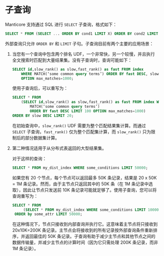 # 子查询

Manticore 支持通过 SQL 进行 `SELECT` 子查询，格式如下：

```sql
SELECT * FROM (SELECT ... ORDER BY cond1 LIMIT X) ORDER BY cond2 LIMIT Y
```

外部查询只允许 `ORDER BY` 和 `LIMIT` 子句。子查询目前有两个主要的应用场景：

1. 当您有一个查询中包含两个排名 UDF，一个非常快，另一个较慢，并且执行全文搜索时匹配到大量结果集。没有子查询时，查询可能如下：

    ```sql
    SELECT id,slow_rank() as slow,fast_rank() as fast FROM index
        WHERE MATCH(‘some common query terms’) ORDER BY fast DESC, slow DESC LIMIT 20
        OPTION max_matches=1000;
    ```

    使用子查询后，可以重写为：

    ```sql
    SELECT * FROM
        (SELECT id,slow_rank() as slow,fast_rank() as fast FROM index WHERE
            MATCH(‘some common query terms’)
            ORDER BY fast DESC LIMIT 100 OPTION max_matches=1000)
    ORDER BY slow DESC LIMIT 20;
    ```

    在初始查询中，`slow_rank()` UDF 需要为整个匹配结果集计算。而通过 `SELECT` 子查询，`fast_rank()` 仅为整个匹配集计算，而 `slow_rank()` 只为限制后的部分数据集计算。

2. 第二种情况适用于从分布式表返回的大型结果集。

    对于这样的查询：

    ```sql
    SELECT * FROM my_dist_index WHERE some_conditions LIMIT 50000;
    ```

    如果您有 20 个节点，每个节点可以返回最多 50K 条记录，结果是 20 x 50K = 1M 条记录。然而，由于主节点只返回其中的 50K 条（在 1M 条记录中选取），因此让节点只发送前 10K 条记录可能就足够了。使用子查询，您可以将查询重写为：

    ```sql
    SELECT * FROM
         (SELECT * FROM my_dist_index WHERE some_conditions LIMIT 10000)
     ORDER by some_attr LIMIT 50000;
    ```

    在这种情况下，节点只接收到内部查询并执行它。这意味着主节点将只接收到 20x10K=200K 条记录。主节点会将接收到的所有记录按外部查询条件重新排序，并返回最佳的 50K 条记录。子查询有助于减少主节点和其他节点之间的数据传输量，并减少主节点的计算时间（因为它只需处理 200K 条记录，而非 1M 条记录）。
<!-- proofread -->
